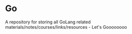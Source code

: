 # Go
A repository for storing all GoLang related materials/notes/courses/links/resources - Let's Goooooooo
